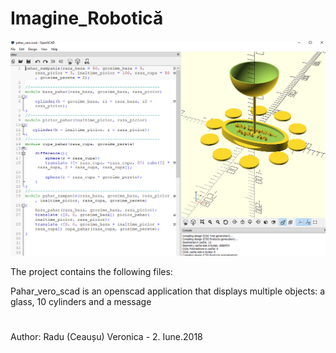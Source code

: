 # Imagine_Robotică

![alt text](https://github.com/ceausuveronica/ceausuveronica.github.io/blob/master/Imagine_Robotica/Captur%C4%83%20Openscad.PNG "Logo Title Text 1")


The project contains the following files:
 
   Pahar_vero_scad is an openscad application that displays multiple objects:
     a glass, 10 cylinders and a message



#
Author:  Radu (Ceaușu) Veronica - 2. Iune.2018

